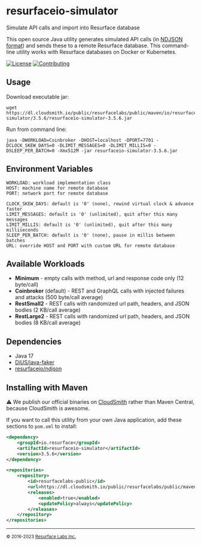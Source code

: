 # resurfaceio-simulator
Simulate API calls and import into Resurface database

This open source Java utility generates simulated API calls (in [NDJSON format](https://resurface.io/json.html))
and sends these to a remote Resurface database. This command-line utility works with Resurface databases on Docker or Kubernetes.

[![License](https://img.shields.io/github/license/resurfaceio/simulator)](https://github.com/resurfaceio/simulator/blob/v3.5.x/LICENSE)
[![Contributing](https://img.shields.io/badge/contributions-welcome-green.svg)](https://github.com/resurfaceio/simulator/blob/v3.5.x/CONTRIBUTING.md)

## Usage

Download executable jar:
```
wget https://dl.cloudsmith.io/public/resurfacelabs/public/maven/io/resurface/resurfaceio-simulator/3.5.6/resurfaceio-simulator-3.5.6.jar
```

Run from command line:
```
java -DWORKLOAD=Coinbroker -DHOST=localhost -DPORT=7701 -DCLOCK_SKEW_DAYS=0 -DLIMIT_MESSAGES=0 -DLIMIT_MILLIS=0 -DSLEEP_PER_BATCH=0 -Xmx512M -jar resurfaceio-simulator-3.5.6.jar
```

## Environment Variables

```
WORKLOAD: workload implementation class
HOST: machine name for remote database
PORT: network port for remote database

CLOCK_SKEW_DAYS: default is '0' (none), rewind virtual clock & advance faster
LIMIT_MESSAGES: default is '0' (unlimited), quit after this many messages
LIMIT_MILLIS: default is '0' (unlimited), quit after this many milliseconds
SLEEP_PER_BATCH: default is '0' (none), pause in millis between batches
URL: override HOST and PORT with custom URL for remote database
```

## Available Workloads

* **Minimum** - empty calls with method, url and response code only (12 byte/call)
* **Coinbroker** (default) - REST and GraphQL calls with injected failures and attacks (500 byte/call average)
* **RestSmall2** - REST calls with randomized url path, headers, and JSON bodies (2 KB/call average)
* **RestLarge2** - REST calls with randomized url path, headers, and JSON bodies (8 KB/call average)

## Dependencies

* Java 17
* [DiUS/java-faker](https://github.com/DiUS/java-faker)
* [resurfaceio/ndjson](https://github.com/resurfaceio/ndjson)

## Installing with Maven

⚠️ We publish our official binaries on [CloudSmith](https://cloudsmith.com) rather than Maven Central, because CloudSmith
is awesome.

If you want to call this utility from your own Java application, add these sections to `pom.xml` to install:

```xml
<dependency>
    <groupId>io.resurface</groupId>
    <artifactId>resurfaceio-simulator</artifactId>
    <version>3.5.6</version>
</dependency>
```

```xml
<repositories>
    <repository>
        <id>resurfacelabs-public</id>
        <url>https://dl.cloudsmith.io/public/resurfacelabs/public/maven/</url>
        <releases>
            <enabled>true</enabled>
            <updatePolicy>always</updatePolicy>
        </releases>
    </repository>
</repositories>
```

---
<small>&copy; 2016-2023 <a href="https://resurface.io">Resurface Labs Inc.</a></small>
